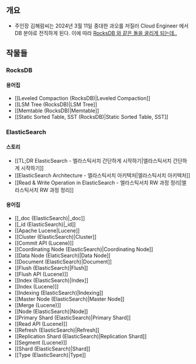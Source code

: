 ## 개요

- 주인장 김해람씨는 2024년 3월 11일 중대한 과오를 저질러 Cloud Engineer 에서 DB 분야로 전직하게 된다. 이에 따라 [RocksDB 와 같은 돌을 굴리게 되는데..](https://en.wikipedia.org/wiki/The_Myth_of_Sisyphus)

## 작물들

### RocksDB

#### 용어집 

- [[Leveled Compaction (RocksDB)|Leveled Compaction]]
- [[LSM Tree (RocksDB)|LSM Tree]]
- [[Memtable (RocksDB)|Memtable]]
- [[Static Sorted Table, SST (RocksDB)|Static Sorted Table, SST]]

### ElasticSearch

#### 스토리

- [[TL;DR ElasticSearch - 엘라스틱서치 간단하게 시작하기|엘라스틱서치 간단하게 시작하기]]
- [[ElasticSearch Architecture - 엘라스틱서치 아키텍처|엘라스틱서치 아키텍처]]
- [[Read & Write Operation in ElasticSearch - 엘라스틱서치 RW 과정 정리|엘라스틱서치 RW 과정 정리]]

#### 용어집

- [[_doc (ElasticSearch)|_doc]]
- [[_id (ElasticSearch)|_id]]
- [[Apache Lucene|Lucene]]
- [[Cluster (ElasticSearch)|Cluster]]
- [[Commit API (Lucene)]]
- [[Coordinating Node (ElasticSearch)|Coordinating Node]]
- [[Data Node (ElaticSearch)|Data Node]]
- [[Document (ElasticSearch)|Document]]
- [[Flush (ElasticSearch)|Flush]]
- [[Flush API (Lucene)]]
- [[Index (ElasticSearch)|Index]]
- [[Index (Lucene)]]
- [[Indexing (ElasticSearch)|Indexing]]
- [[Master Node (ElasticSearch)|Master Node]]
- [[Merge (Lucene)]]
- [[Node (ElasticSearch)|Node]]
- [[Primary Shard (ElasticSearch)|Primary Shard]]
- [[Read API (Lucene)]]
- [[Refresh (ElasticSearch)|Refresh]]
- [[Replication Shard (ElasticSearch)|Replication Shard]]
- [[Segment (Lucene)]]
- [[Shard (ElasticSearch)|Shard]]
- [[Type (ElasticSearch)|Type]]